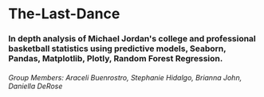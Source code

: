 # The-Last-Dance

### In depth analysis of Michael Jordan's college and professional basketball statistics using predictive models, Seaborn, Pandas, Matplotlib, Plotly, Random Forest Regression. 

###### Group Members: Araceli Buenrostro, Stephanie Hidalgo, Brianna John, Daniella DeRose









